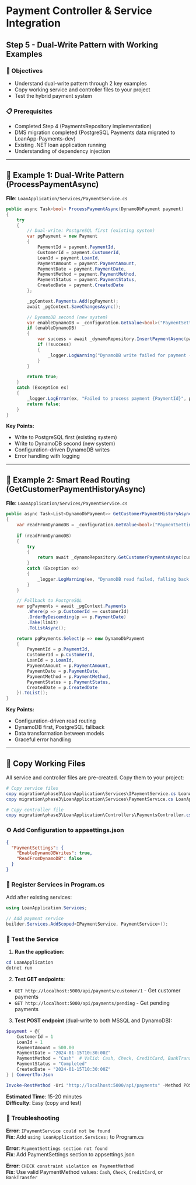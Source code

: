 # Payment Controller & Service Integration
## Step 5 - Dual-Write Pattern with Working Examples

### 🎯 Objectives
- Understand dual-write pattern through 2 key examples
- Copy working service and controller files to your project
- Test the hybrid payment system

### 📋 Prerequisites
- Completed Step 4 (PaymentsRepository implementation)
- DMS migration completed (PostgreSQL Payments data migrated to LoanApp-Payments-dev)
- Existing .NET loan application running
- Understanding of dependency injection

---

## 📝 Example 1: Dual-Write Pattern (ProcessPaymentAsync)

**File**: `LoanApplication/Services/PaymentService.cs`

```csharp
public async Task<bool> ProcessPaymentAsync(DynamoDbPayment payment)
{
    try
    {
        // Dual-write: PostgreSQL first (existing system)
        var pgPayment = new Payment
        {
            PaymentId = payment.PaymentId,
            CustomerId = payment.CustomerId,
            LoanId = payment.LoanId,
            PaymentAmount = payment.PaymentAmount,
            PaymentDate = payment.PaymentDate,
            PaymentMethod = payment.PaymentMethod,
            PaymentStatus = payment.PaymentStatus,
            CreatedDate = payment.CreatedDate
        };

        _pgContext.Payments.Add(pgPayment);
        await _pgContext.SaveChangesAsync();

        // DynamoDB second (new system)
        var enableDynamoDB = _configuration.GetValue<bool>("PaymentSettings:EnableDynamoDBWrites", true);
        if (enableDynamoDB)
        {
            var success = await _dynamoRepository.InsertPaymentAsync(payment);
            if (!success)
            {
                _logger.LogWarning("DynamoDB write failed for payment {PaymentId}", payment.PaymentId);
            }
        }

        return true;
    }
    catch (Exception ex)
    {
        _logger.LogError(ex, "Failed to process payment {PaymentId}", payment.PaymentId);
        return false;
    }
}
```

**Key Points:**
- Write to PostgreSQL first (existing system)
- Write to DynamoDB second (new system)
- Configuration-driven DynamoDB writes
- Error handling with logging

---

## 📝 Example 2: Smart Read Routing (GetCustomerPaymentHistoryAsync)

**File**: `LoanApplication/Services/PaymentService.cs`

```csharp
public async Task<List<DynamoDbPayment>> GetCustomerPaymentHistoryAsync(int customerId, int limit = 50)
{
    var readFromDynamoDB = _configuration.GetValue<bool>("PaymentSettings:ReadFromDynamoDB", false);
    
    if (readFromDynamoDB)
    {
        try
        {
            return await _dynamoRepository.GetCustomerPaymentsAsync(customerId, limit: limit);
        }
        catch (Exception ex)
        {
            _logger.LogWarning(ex, "DynamoDB read failed, falling back to PostgreSQL");
        }
    }

    // Fallback to PostgreSQL
    var pgPayments = await _pgContext.Payments
        .Where(p => p.CustomerId == customerId)
        .OrderByDescending(p => p.PaymentDate)
        .Take(limit)
        .ToListAsync();

    return pgPayments.Select(p => new DynamoDbPayment
    {
        PaymentId = p.PaymentId,
        CustomerId = p.CustomerId,
        LoanId = p.LoanId,
        PaymentAmount = p.PaymentAmount,
        PaymentDate = p.PaymentDate,
        PaymentMethod = p.PaymentMethod,
        PaymentStatus = p.PaymentStatus,
        CreatedDate = p.CreatedDate
    }).ToList();
}
```

**Key Points:**
- Configuration-driven read routing
- DynamoDB first, PostgreSQL fallback
- Data transformation between models
- Graceful error handling

---

## 📁 Copy Working Files

All service and controller files are pre-created. Copy them to your project:

```powershell
# Copy service files
copy migration\phase3\LoanApplication\Services\IPaymentService.cs LoanApplication\Services\
copy migration\phase3\LoanApplication\Services\PaymentService.cs LoanApplication\Services\

# Copy controller file
copy migration\phase3\LoanApplication\Controllers\PaymentsController.cs LoanApplication\Controllers\
```

### ⚙️ Add Configuration to appsettings.json

```json
{
  "PaymentSettings": {
    "EnableDynamoDBWrites": true,
    "ReadFromDynamoDB": false
  }
}
```

### 🔧 Register Services in Program.cs

Add after existing services:
```csharp
using LoanApplication.Services;

// Add payment service
builder.Services.AddScoped<IPaymentService, PaymentService>();
```

### 🧪 Test the Service

1. **Run the application**:
```powershell
cd LoanApplication
dotnet run
```

2. **Test GET endpoints**:
- `GET http://localhost:5000/api/payments/customer/1` - Get customer payments
- `GET http://localhost:5000/api/payments/pending` - Get pending payments

3. **Test POST endpoint** (dual-write to both MSSQL and DynamoDB):
```powershell
$payment = @{
    CustomerId = 1
    LoanId = 1
    PaymentAmount = 500.00
    PaymentDate = "2024-01-15T10:30:00Z"
    PaymentMethod = "Cash"  # Valid: Cash, Check, CreditCard, BankTransfer
    PaymentStatus = "Completed"
    CreatedDate = "2024-01-15T10:30:00Z"
} | ConvertTo-Json

Invoke-RestMethod -Uri "http://localhost:5000/api/payments" -Method POST -Body $payment -ContentType "application/json"
```

**Estimated Time**: 15-20 minutes  
**Difficulty**: Easy (copy and test)

### 🚨 Troubleshooting

**Error**: `IPaymentService could not be found`  
**Fix**: Add `using LoanApplication.Services;` to Program.cs

**Error**: `PaymentSettings section not found`  
**Fix**: Add PaymentSettings section to appsettings.json

**Error**: `CHECK constraint violation on PaymentMethod`  
**Fix**: Use valid PaymentMethod values: `Cash`, `Check`, `CreditCard`, or `BankTransfer`